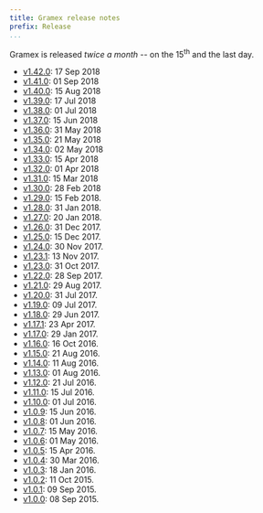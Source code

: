 ```yaml
---
title: Gramex release notes
prefix: Release
...
```


Gramex is released *twice a month* -- on the 15<sup>th</sup> and the last day.

- [v1.42.0](1.42/): 17 Sep 2018
- [v1.41.0](1.41/): 01 Sep 2018
- [v1.40.0](1.40/): 15 Aug 2018
- [v1.39.0](1.39/): 17 Jul 2018
- [v1.38.0](1.38/): 01 Jul 2018
- [v1.37.0](1.37/): 15 Jun 2018
- [v1.36.0](1.36/): 31 May 2018
- [v1.35.0](1.35/): 21 May 2018
- [v1.34.0](1.34/): 02 May 2018
- [v1.33.0](1.33/): 15 Apr 2018
- [v1.32.0](1.32/): 01 Apr 2018
- [v1.31.0](1.31/): 15 Mar 2018
- [v1.30.0](1.30/): 28 Feb 2018
- [v1.29.0](https://learn.gramener.com/gramex/history#v1-29-0-2018-02-15): 15 Feb 2018.
- [v1.28.0](https://learn.gramener.com/gramex/history#v1-28-0-2018-01-31): 31 Jan 2018.
- [v1.27.0](https://learn.gramener.com/gramex/history#v1-27-0-2018-01-20): 20 Jan 2018.
- [v1.26.0](https://learn.gramener.com/gramex/history#v1-26-0-2017-12-31): 31 Dec 2017.
- [v1.25.0](https://learn.gramener.com/gramex/history#v1-25-0-2017-12-15): 15 Dec 2017.
- [v1.24.0](https://learn.gramener.com/gramex/history#v1-24-0-2017-11-30): 30 Nov 2017.
- [v1.23.1](https://learn.gramener.com/gramex/history#v1-23-1-2017-11-13): 13 Nov 2017.
- [v1.23.0](https://learn.gramener.com/gramex/history#v1-23-0-2017-10-31): 31 Oct 2017.
- [v1.22.0](https://learn.gramener.com/gramex/history#v1-22-0-2017-09-28): 28 Sep 2017.
- [v1.21.0](https://learn.gramener.com/gramex/history#v1-21-0-2017-08-29): 29 Aug 2017.
- [v1.20.0](https://learn.gramener.com/gramex/history#v1-20-0-2017-07-31): 31 Jul 2017.
- [v1.19.0](https://learn.gramener.com/gramex/history#v1-19-0-2017-07-09): 09 Jul 2017.
- [v1.18.0](https://learn.gramener.com/gramex/history#v1-18-0-2017-06-29): 29 Jun 2017.
- [v1.17.1](https://learn.gramener.com/gramex/history#v1-17-1-2017-04-23): 23 Apr 2017.
- [v1.17.0](https://learn.gramener.com/gramex/history#v1-17-2017-01-29): 29 Jan 2017.
- [v1.16.0](https://learn.gramener.com/gramex/history#v1-16-2016-10-16): 16 Oct 2016.
- [v1.15.0](https://learn.gramener.com/gramex/history#v1-15-2016-08-21): 21 Aug 2016.
- [v1.14.0](https://learn.gramener.com/gramex/history#v1-14-2016-08-11): 11 Aug 2016.
- [v1.13.0](https://learn.gramener.com/gramex/history#v1-13-2016-08-01): 01 Aug 2016.
- [v1.12.0](https://learn.gramener.com/gramex/history#v1-12-2016-07-21): 21 Jul 2016.
- [v1.11.0](https://learn.gramener.com/gramex/history#v1-11-2016-07-15): 15 Jul 2016.
- [v1.10.0](https://learn.gramener.com/gramex/history#v1-10-2016-07-01): 01 Jul 2016.
- [v1.0.9](https://learn.gramener.com/gramex/history#v1-0-9-2016-06-15): 15 Jun 2016.
- [v1.0.8](https://learn.gramener.com/gramex/history#v1-0-8-2016-06-01): 01 Jun 2016.
- [v1.0.7](https://learn.gramener.com/gramex/history#v1-0-7-2016-05-15): 15 May 2016.
- [v1.0.6](https://learn.gramener.com/gramex/history#v1-0-6-2016-05-01): 01 May 2016.
- [v1.0.5](https://learn.gramener.com/gramex/history#v1-0-5-2016-04-15): 15 Apr 2016.
- [v1.0.4](https://learn.gramener.com/gramex/history#v1-0-4-2016-03-30): 30 Mar 2016.
- [v1.0.3](https://learn.gramener.com/gramex/history#v1-0-3-2016-01-18): 18 Jan 2016.
- [v1.0.2](https://learn.gramener.com/gramex/history#v1-0-2-2015-10-11): 11 Oct 2015.
- [v1.0.1](https://learn.gramener.com/gramex/history#v1-0-1-2015-09-09): 09 Sep 2015.
- [v1.0.0](https://learn.gramener.com/gramex/history#v1-0-0-2015-09-08): 08 Sep 2015.
